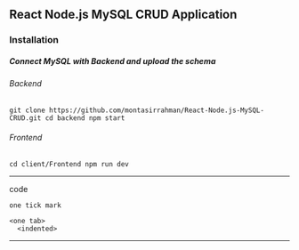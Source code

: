 ## React Node.js MySQL CRUD Application

### Installation

##### Connect MySQL with Backend and upload the schema

###### Backend
``
git clone https://github.com/montasirrahman/React-Node.js-MySQL-CRUD.git
cd backend
npm start
``
###### Frontend
``
cd client/Frontend
npm run dev
``

---

code

`one tick mark`

    <one tab>
      <indented>

---
